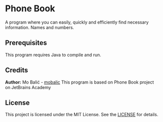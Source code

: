 # Phone Book
A program where you can easily, quickly and efficiently find necessary information. Names and numbers.

## Prerequisites
This program requires Java to compile and run.

## Credits
**Author:** Mo Balić - [mobalic](https://github.com/mobalic)
This program is based on Phone Book project on JetBrains Academy

## License
This project is licensed under the MIT License. See the [LICENSE](https://github.com/mobalic/Phone-Book/blob/main/LICENSE) for details.
